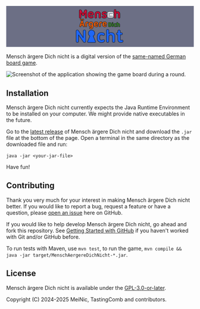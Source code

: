 <!-- This file is part of MenschAergereDichNicht. -->
<!-- Copyright (C) 2024-2025 MeiNic, TastingComb and contributors. -->

<!-- This program is free software: you can redistribute it and/or modify -->
<!-- it under the terms of the GNU General Public License as published by -->
<!-- the Free Software Foundation, either version 3 of the License, or -->
<!-- (at your option) any later version. -->

<!-- This program is distributed in the hope that it will be useful, -->
<!-- but WITHOUT ANY WARRANTY; without even the implied warranty of -->
<!-- MERCHANTABILITY or FITNESS FOR A PARTICULAR PURPOSE.  See the -->
<!-- GNU General Public License for more details. -->

<!-- You should have received a copy of the GNU General Public License -->
<!-- along with this program.  If not, see <https://www.gnu.org/licenses/>. -->

![Logo of Mensch ärgere Dich nicht](res/title.png)

Mensch ärgere Dich nicht is a digital version of the [same-named
German board
game](https://en.wikipedia.org/wiki/Mensch_%C3%A4rgere_Dich_nicht).

![Screenshot of the application showing the game board during a
round.](res/screenshot.png)

## Installation

Mensch ärgere Dich nicht currently expects the Java Runtime
Environment to be installed on your computer.  We might provide native
executables in the future.

Go to the [latest
release](https://github.com/MeiNic/MenschAergereDichNicht/releases/tag/latest)
of Mensch ärgere Dich nicht and download the `.jar` file at the bottom
of the page.  Open a terminal in the same directory as the downloaded
file and run:

``` shell
java -jar <your-jar-file>
```

Have fun!

## Contributing

Thank you very much for your interest in making Mensch ärgere Dich
nicht better.  If you would like to report a bug, request a feature or
have a question, please [open an
issue](https://github.com/MeiNic/MenschAergereDichNicht/issues/new)
here on GitHub.

If you would like to help develop Mensch ärgere Dich nicht, go ahead
and fork this repository. See [Getting Started with
GitHub](https://docs.github.com/en/get-started) if you haven't worked
with Git and/or GitHub before.

To run tests with Maven, use `mvn test`, to run the game, `mvn compile
&& java -jar target/MenschAergereDichNicht-*.jar`.

## License

Mensch ärgere Dich nicht is available under the
[GPL-3.0-or-later](./COPYING).

Copyright (C) 2024-2025 MeiNic, TastingComb and contributors.

